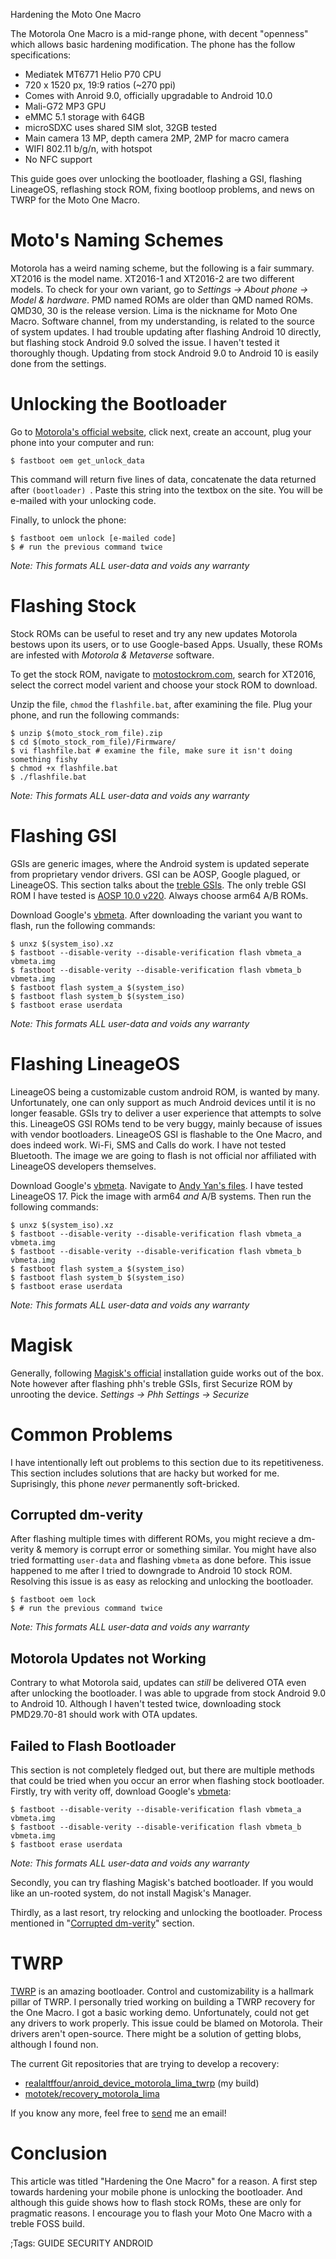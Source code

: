 Hardening the Moto One Macro

The Motorola One Macro is a mid-range phone, with decent "openness" which allows
basic hardening modification. The phone has the follow specifications:

* Mediatek MT6771 Helio P70 CPU
* 720 x 1520 px, 19:9 ratios (~270 ppi)
* Comes with Anroid 9.0, officially upgradable to Android 10.0
* Mali-G72 MP3 GPU
* eMMC 5.1 storage with 64GB 
* microSDXC uses shared SIM slot, 32GB tested
* Main camera 13 MP, depth camera 2MP, 2MP for macro camera
* WIFI 802.11 b/g/n, with hotspot
* No NFC support

This guide goes over unlocking the bootloader, flashing a GSI, flashing
LineageOS, reflashing stock ROM, fixing bootloop problems, and news
on TWRP for the Moto One Macro.

# Moto's Naming Schemes
Motorola has a weird naming scheme, but the following is a fair summary. XT2016
is the model name. XT2016-1 and XT2016-2 are two different models. To check for
your own variant, go to *Settings -> About phone -> Model & hardware*. PMD named
ROMs are older than QMD named ROMs. QMD30, 30 is the release version. Lima is
the nickname for Moto One Macro. Software channel, from my understanding, is
related to the source of system updates. I had trouble updating after flashing
Android 10 directly, but flashing stock Android 9.0 solved the issue. I haven't
tested it thoroughly though. Updating from stock Android 9.0 to Android 10 is 
easily done from the settings.

# Unlocking the Bootloader
Go to [Motorola's official website](https://motorola-global-portal.custhelp.com/app/standalone/bootloader/unlock-your-device-a/),
click next, create an account, plug your phone into your computer and run:

```
$ fastboot oem get_unlock_data
```

This command will return five lines of data, concatenate the data returned
after ```(bootloader) ```. Paste this string into the textbox on the site. You
will be e-mailed with your unlocking code.

Finally, to unlock the phone:

```
$ fastboot oem unlock [e-mailed code]
$ # run the previous command twice
```

*Note: This formats ALL user-data and voids any warranty*

# Flashing Stock
Stock ROMs can be useful to reset and try any new updates Motorola bestows upon
its users, or to use Google-based Apps. Usually, these ROMs are infested with
*Motorola & Metaverse* software.

To get the stock ROM, navigate to [motostockrom.com](motostockrom.com), search
for XT2016, select the correct model varient and choose your stock ROM to
download.

Unzip the file, ```chmod``` the ```flashfile.bat```, after examining the file.
Plug your phone, and run the following commands:

```
$ unzip $(moto_stock_rom_file).zip
$ cd $(moto_stock_rom_file)/Firmware/
$ vi flashfile.bat # examine the file, make sure it isn't doing something fishy
$ chmod +x flashfile.bat
$ ./flashfile.bat
```

*Note: This formats ALL user-data and voids any warranty*

# Flashing GSI
GSIs are generic images, where the Android system is updated seperate from
proprietary vendor drivers. GSI can be AOSP, Google plagued, or LineageOS. This 
section talks about the [treble
GSIs](https://github.com/phhusson/treble_experimentations). The only treble GSI ROM
I have tested is [AOSP 10.0 v220](https://github.com/phhusson/treble_experimentations/releases/tag/v220).
Always choose arm64 A/B ROMs.

Download Google's [vbmeta](https://dl.google.com/developers/android/qt/images/gsi/vbmeta.img).
After downloading the variant you want to flash, run the following commands:

```
$ unxz $(system_iso).xz
$ fastboot --disable-verity --disable-verification flash vbmeta_a vbmeta.img
$ fastboot --disable-verity --disable-verification flash vbmeta_b vbmeta.img
$ fastboot flash system_a $(system_iso)
$ fastboot flash system_b $(system_iso)
$ fastboot erase userdata
```

*Note: This formats ALL user-data and voids any warranty*

# Flashing LineageOS
LineageOS being a customizable custom android ROM, is wanted by many.
Unfortunately, one can only support as much Android devices until it is no 
longer feasable. GSIs try to deliver a user experience that attempts to solve 
this. LineageOS GSI ROMs tend to be very buggy, mainly because of issues with
vendor bootloaders. LineageOS GSI is flashable to the One Macro, and does indeed
work. Wi-Fi, SMS and Calls do work. I have not tested Bluetooth. The image we
are going to flash is not official nor affiliated with LineageOS developers
themselves.

Download Google's [vbmeta](https://dl.google.com/developers/android/qt/images/gsi/vbmeta.img).
Navigate to [Andy Yan's files](https://sourceforge.net/projects/andyyan-gsi/files/). I have tested
LineageOS 17. Pick the image with arm64 *and* A/B systems. Then run the
following commands:

```
$ unxz $(system_iso).xz
$ fastboot --disable-verity --disable-verification flash vbmeta_a vbmeta.img
$ fastboot --disable-verity --disable-verification flash vbmeta_b vbmeta.img
$ fastboot flash system_a $(system_iso)
$ fastboot flash system_b $(system_iso)
$ fastboot erase userdata
```

*Note: This formats ALL user-data and voids any warranty*

# Magisk
Generally, following [Magisk's official](https://topjohnwu.github.io/Magisk/install.html) installation
guide works out of the box. Note however after flashing phh's treble 
GSIs, first Securize ROM by unrooting the device. *Settings -> Phh Settings -> Securize*

# Common Problems
I have intentionally left out problems to this section due to its 
repetitiveness. This section includes solutions that are hacky but worked for
me. Suprisingly, this phone *never* permanently soft-bricked.

## Corrupted dm-verity
After flashing multiple times with different ROMs, you might recieve a
dm-verity & memory is corrupt error or something similar. You might have also 
tried formatting ```user-data``` and flashing ```vbmeta``` as done before. This issue
happened to me after I tried to downgrade to Android 10 stock ROM. Resolving
this issue is as easy as relocking and unlocking the bootloader.

```
$ fastboot oem lock
$ # run the previous command twice
```

*Note: This formats ALL user-data and voids any warranty*

## Motorola Updates not Working
Contrary to what Motorola said, updates can *still* be delivered OTA even after
unlocking the bootloader. I was able to upgrade from stock Android 9.0 to
Android 10. Although I haven't tested twice, downloading stock PMD29.70-81
should work with OTA updates.

## Failed to Flash Bootloader
This section is not completely fledged out, but there are multiple methods that
could be tried when you occur an error when flashing stock bootloader. Firstly,
try with verity off, download Google's
[vbmeta](https://dl.google.com/developers/android/qt/images/gsi/vbmeta.img):

```
$ fastboot --disable-verity --disable-verification flash vbmeta_a vbmeta.img
$ fastboot --disable-verity --disable-verification flash vbmeta_b vbmeta.img
$ fastboot erase userdata
```

*Note: This formats ALL user-data and voids any warranty*

Secondly, you can try flashing Magisk's batched bootloader. If you would like
an un-rooted system, do not install Magisk's Manager.

Thirdly, as a last resort, try relocking and unlocking the bootloader.
Process mentioned in "[Corrupted dm-verity](https://blog.ayham.xyz/hardening-the-one-macro.html#Corrupted%20dm-verity)" section.

# TWRP
[TWRP](https://twrp.me) is an amazing bootloader. Control and customizability is
a hallmark pillar of TWRP. I personally tried working on building a TWRP
recovery for the One Macro. I got a basic working demo. Unfortunately, could 
not get any drivers to work properly. This issue could be blamed on Motorola. 
Their drivers aren't open-source. There might be a solution of getting blobs,
although I found non.

The current Git repositories that are trying to develop a recovery:

* [realaltffour/anroid_device_motorola_lima_twrp](https://github.com/realaltffour/android_device_motorola_lima_twrp)
(my build)
* [mototek/recovery_motorola_lima](https://github.com/mototek/recovery_motorola_lima)

If you know any more, feel free to [send](https://contact.ayham.xyz) me an email!

# Conclusion
This article was titled "Hardening the One Macro" for a reason. A first step
towards hardening your mobile phone is unlocking the bootloader. And although
this guide shows how to flash stock ROMs, these are only for pragmatic reasons.
I encourage you to flash your Moto One Macro with a treble FOSS build.

;Tags: GUIDE SECURITY ANDROID
